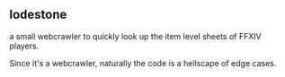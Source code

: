 lodestone
---------

a small webcrawler to quickly look up the item level sheets of
FFXIV players.

Since it's a webcrawler, naturally the code is a hellscape of edge cases.
